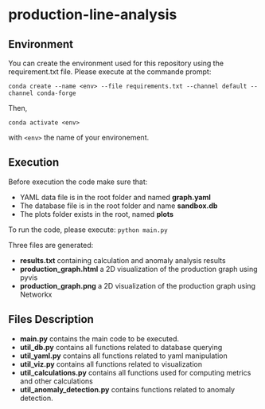 # production-line-analysis

## Environment 

You can create the environment used for this repository using the requirement.txt file. Please execute at the commande prompt: 

`conda create --name <env> --file requirements.txt --channel default --channel conda-forge`

Then, 

`conda activate <env>`

with `<env>` the name of your environement.

## Execution 

Before execution the code make sure that: 
* YAML data file is in the root folder and named **graph.yaml**
* The database file is in the root folder and name **sandbox.db**
* The plots folder exists in the root, named **plots** 

To run the code, please execute:
`python main.py`

Three files are generated: 
* **results.txt** containing calculation and anomaly analysis results
* **production_graph.html** a 2D visualization of the production graph using pyvis
* **production_graph.png** a 2D visualization of the production graph using Networkx 

## Files Description
* **main.py** contains the main code to be executed.
* **util_db.py** contains all functions related to database querying
* **util_yaml.py** contains all functions related to yaml manipulation
* **util_viz.py** contains all functions related to visualization
* **util_calculations.py** contains all functions used for computing metrics and other calculations
* **util_anomaly_detection.py** contains functions related to anomaly detection. 
